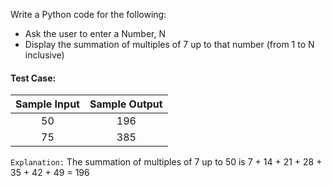 Write a Python code for the following:

- Ask the user to enter a Number, N
- Display the summation of multiples of 7 up to that number (from 1 to N inclusive)

#### Test Case:

| Sample Input | Sample Output |
| :----------: | :-----------: |
|      50      |      196      |
|      75      |      385      |

`Explanation:` The summation of multiples of 7 up to 50 is 7 + 14 + 21 + 28 + 35 + 42 + 49 = 196
